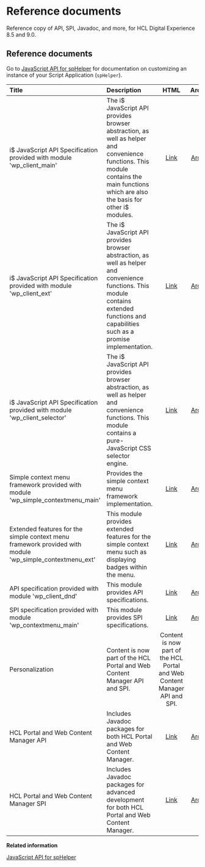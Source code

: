 # Reference documents

Reference copy of API, SPI, Javadoc, and more, for HCL Digital Experience 8.5 and 9.0.

## Reference documents

Go to [JavaScript API for spHelper](../script-portlet/cmd_line_api.html) for documentation on customizing an instance of your Script Application \(`spHelper`\).

|Title|Description|HTML|Archive|
|:----|:----------|:--:|:-----:|
|i$ JavaScript API Specification provided with module 'wp\_client\_main'|The i$ JavaScript API provides browser abstraction, as well as helper and convenience functions. This module contains the main functions which are also the basis for other i$ modules.|[Link](javadoc/vrm/850/js_docs/wp_client_main/index.html)|[Archive](javadoc/vrm/850/js_docs/wp_client_main.zip)|
|i$ JavaScript API Specification provided with module 'wp\_client\_ext'|The i$ JavaScript API provides browser abstraction, as well as helper and convenience functions. This module contains extended functions and capabilities such as a promise implementation.|[Link](javadoc/vrm/850/js_docs/wp_client_ext/index.html)|[Archive](javadoc/vrm/850/js_docs/wp_client_ext.zip)|
|i$ JavaScript API Specification provided with module 'wp\_client\_selector'|The i$ JavaScript API provides browser abstraction, as well as helper and convenience functions. This module contains a pure-JavaScript CSS selector engine.|[Link](javadoc/vrm/850/js_docs/wp_client_selector/index.html)|[Archive](javadoc/vrm/850/js_docs/wp_client_selector.zip)|
|Simple context menu framework provided with module 'wp\_simple\_contextmenu\_main'|Provides the simple context menu framework implementation.|[Link](javadoc/vrm/850/js_docs/wp_simple_contextmenu_main/index.html)|[Archive](javadoc/vrm/850/js_docs/wp_simple_contextmenu_main.zip)|
|Extended features for the simple context menu framework provided with module 'wp\_simple\_contextmenu\_ext'|This module provides extended features for the simple context menu such as displaying badges within the menu.|[Link](javadoc/vrm/850/js_docs/wp_simple_contextmenu_ext/index.html)|[Archive](javadoc/vrm/850/js_docs/wp_simple_contextmenu_ext.zip)|
|API specification provided with module 'wp\_client\_dnd'|This module provides API specifications.|[Link](javadoc/vrm/850/js_docs/wp_client_dnd/index.html)|[Archive](javadoc/vrm/850/js_docs/wp_client_dnd.zip)|
|SPI specification provided with module 'wp\_contextmenu\_main'|This module provides SPI specifications.|[Link](javadoc/vrm/850/js_docs/wp_contextmenu_main/index.html)|[Archive](javadoc/vrm/850/js_docs/wp_contextmenu_main.zip)|
|Personalization|Content is now part of the HCL Portal and Web Content Manager API and SPI.|Content is now part of the HCL Portal and Web Content Manager API and SPI.| |
|HCL Portal and Web Content Manager API|Includes Javadoc packages for both HCL Portal and Web Content Manager.|[Link](javadoc/vrm/850/api_docs/overview-summary.html)|[Archive](javadoc/vrm/850/api_docs.zip)|
|HCL Portal and Web Content Manager SPI|Includes Javadoc packages for advanced development for both HCL Portal and Web Content Manager.|[Link](javadoc/vrm/850/spi_docs/overview-summary.html)|[Archive](javadoc/vrm/850/spi_docs.zip)|


**Related information**  


[JavaScript API for spHelper](../script-portlet/cmd_line_api.md)

